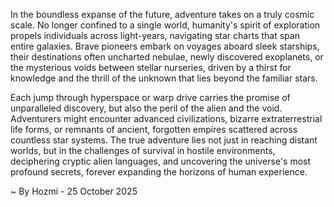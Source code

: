
In the boundless expanse of the future, adventure takes on a truly cosmic scale. No longer confined to a single world, humanity's spirit of exploration propels individuals across light-years, navigating star charts that span entire galaxies. Brave pioneers embark on voyages aboard sleek starships, their destinations often uncharted nebulae, newly discovered exoplanets, or the mysterious voids between stellar nurseries, driven by a thirst for knowledge and the thrill of the unknown that lies beyond the familiar stars.

Each jump through hyperspace or warp drive carries the promise of unparalleled discovery, but also the peril of the alien and the void. Adventurers might encounter advanced civilizations, bizarre extraterrestrial life forms, or remnants of ancient, forgotten empires scattered across countless star systems. The true adventure lies not just in reaching distant worlds, but in the challenges of survival in hostile environments, deciphering cryptic alien languages, and uncovering the universe's most profound secrets, forever expanding the horizons of human experience.

~ By Hozmi - 25 October 2025
